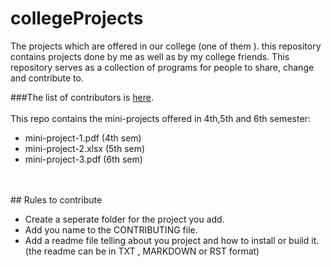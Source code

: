 # collegeProjects

The projects which are offered in our college (one of them ). this repository contains projects done by me as well as by my college friends. This repository serves as a collection of programs for people to share, change and contribute to.

###The list of contributors is [here](https://github.com/WiredProgrammers/collegeProjects/blob/master/CONTRIBUTING.md).
<br>
<br>
This repo contains the mini-projects offered in 4th,5th and 6th semester:
+ mini-project-1.pdf (4th sem)
+ mini-project-2.xlsx (5th sem)
+ mini-project-3.pdf (6th sem)
<br>
<br>
## Rules to contribute

+ Create a seperate folder for the project you add.
+ Add you name to the CONTRIBUTING file.
+ Add a readme file telling about you project and how to install or build it. (the readme can be in TXT , MARKDOWN or RST format)

